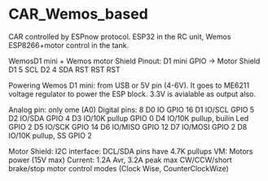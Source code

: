 # CAR_Wemos_based
CAR controlled by ESPnow protocol. ESP32 in the RC unit, Wemos ESP8266+motor control in the tank.

WemosD1 mini + Wemos motor Shield
Pinout:
D1 mini	GPIO	->  Motor Shield
D1	    5	        SCL
D2	    4	        SDA
RST	    RST       RST

Powering Wemos D1 mini:
  from USB or 5V pin (4-6V). It goes to ME6211 voltage regulator to power the ESP block. 
  3.3V is avialable as output also.
  
Analog pin: only ome (A0)
Digital pins: 8
  D0  IO                        GPIO 16
  D1  IO/SCL                    GPIO 5
  D2  IO/SDA                    GPIO 4
  D3  IO/10K pullup             GPIO 0
  D4  IO/10K pullup, builin Led GPIO 2
  D5  IO/SCK                    GPIO 14
  D6  IO/MISO                   GPIO 12
  D7  IO/MOSI                   GPIO 2
  D8  IO/10K pullup, SS          GPIO 2
  
  
  
  
  

Motor Shield:
  I2C interface: DCL/SDA pins have 4.7K pullups
  VM: Motors power (15V max)
  Current:  1.2A Avr, 3.2A peak max
  CW/CCW/short brake/stop motor control modes (Clock Wise, CounterClockWize)
  
